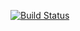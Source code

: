 [![Build Status](http://must-be.org/jenkins/job/consulo-play/badge/icon)](http://must-be.org/jenkins/job/consulo-play/)